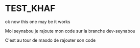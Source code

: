 # TEST_KHAF

ok now this one may be it works

Moi seynabou je rajoute mon code sur la branche dev-seynabou

C'est au tour de maodo de rajouter son code